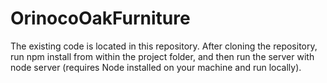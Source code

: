 # OrinocoOakFurniture
The existing code is located in this repository. After cloning the repository, run npm
install from within the project folder, and then run the server with node server
(requires Node installed on your machine and run locally).